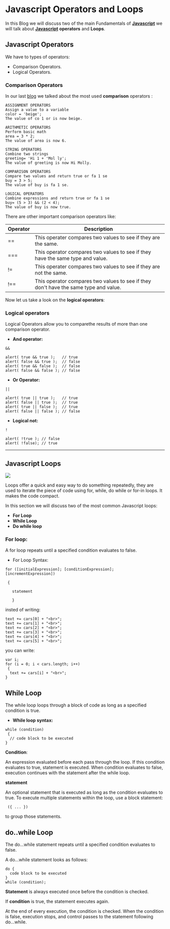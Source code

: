 # Javascript Operators and Loops
In this Blog we will discuss two of the main Fundamentals of **[Javascript](https://oebitw.github.io/reading-notes/js)** we will talk about **[Javascript](https://oebitw.github.io/reading-notes/js)** **operators** and **Loops**.

## Javascript Operators
We have to types of operators:
* Comparison Operators.
* Logical Operators.

### Comparison Operators
In our last [blog](https://oebitw.github.io/reading-notes/js) we talked about the most used **comparison** operators :

```
ASSIGNMENT OPERATORS
Assign a value to a variable
color = 'beige';
The value of co 1 or is now beige.
```
```
ARITHMETIC OPERATORS
Perform basic math
area = 3 * 2;
The value of area is now 6.
```
```
STRING OPERATORS
Combine two strings
greeting= 'Hi 1 + 'Mol ly';
The value of greeting is now Hi Molly.
```
```
COMPARISON OPERATORS
Compare two values and return true or fa 1 se
buy = 3 > 5;
The value of buy is fa 1 se.
```
```
LOGICAL OPERATORS
Combine expressions and return true or fa 1 se
buy= (5 > 3) && (2 < 4);
The value of buy is now true.
```


There are other important comparison operators like:

| Operator |Description|
|---|---|
|==|This operater compares two values to see if they are the same.|
|===	 |This operator compares two values to see if they have the same type and value.|
|!=	|This operater compares two values to see if they are not the same.|
|!==|This operator compares two values to see if they don't have the same type and value.|

Now let us take a look on the **logical operators**:

### Logical operators

Logical Operators allow you to comparethe results of more than one comparison operator.

* **And operator:**
```
&&
```
```
alert( true && true );   // true
alert( false && true );  // false
alert( true && false );  // false
alert( false && false ); // false
```
* **Or Operator:**

```
||
```
```
alert( true || true );   // true
alert( false || true );  // true
alert( true || false );  // true
alert( false || false ); // false
```
* **Logical not:**
```
!
```
```
alert( !true ); // false
alert( !false); // true
```
* **
## Javascript Loops

![](https://d2h0cx97tjks2p.cloudfront.net/blogs/wp-content/uploads/sites/2/2019/07/JavaScript-Loops.jpg)

Loops offer a quick and easy way to do something repeatedly, they are used to iterate the piece of code using for, while, do while or for-in loops. It makes the code compact.

In this section we will discuss two of the most common Javascript loops:
* **For Loop**
* **While Loop**
* **Do while loop**
### For loop: 
A for loop repeats until a specified condition evaluates to false.
* For Loop Syntax:
```
for ([initialExpression]; [conditionExpression]; [incrementExpression])

 {
   
   statement
   
   } 
  ```

insted of writing:

```
text += cars[0] + "<br>";
text += cars[1] + "<br>";
text += cars[2] + "<br>";
text += cars[3] + "<br>";
text += cars[4] + "<br>";
text += cars[5] + "<br>";

```

you can write:

```
var i;
for (i = 0; i < cars.length; i++)
 {
  text += cars[i] + "<br>";
}
```
## While Loop
The while loop loops through a block of code as long as a specified condition is true.
* **While loop syntax:**
```
while (condition)
 {
  // code block to be executed
}
```
**Condition**:

An expression evaluated before each pass through the loop. If this condition evaluates to true, statement is executed. When condition evaluates to false, execution continues with the statement after the while loop.

**statement**

An optional statement that is executed as long as the condition evaluates to true. To execute multiple statements within the loop, use a block statement:
```
 ({ ... }) 
 ```
 to group those statements.

 ## do..while Loop
 The do...while statement repeats until a specified condition evaluates to false.

 A do...while statement looks as follows:
```
do {
  code block to be executed
}
while (condition);
```

**Statement** is always executed once before the condition is checked.

If **condition** is true, the statement executes again.

 At the end of every execution, the condition is checked. When the condition is false, execution stops, and control passes to the statement following do...while.